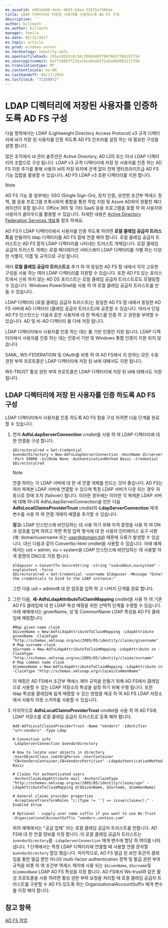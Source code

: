```yaml
---
ms.assetid: e863ab80-4e4c-48d3-bdaa-31815ef36bae
title: LDAP 디렉터리에 저장된 사용자를 인증하도록 AD FS 구성
description: ''
author: billmath
ms.author: billmath
manager: femila
ms.date: 05/31/2017
ms.topic: article
ms.prod: windows-server
ms.technology: identity-adfs
ms.openlocfilehash: 191ec0243c8c34c2084dd07f94f0b3f70b197756
ms.sourcegitcommit: 6aff3d88ff22ea141a6ea6572a5ad8dd6321f199
ms.translationtype: MT
ms.contentlocale: ko-KR
ms.lasthandoff: 09/27/2019
ms.locfileid: "71358072"
---
```

# <a name="configure-ad-fs-to-authenticate-users-stored-in-ldap-directories"></a>LDAP 디렉터리에 저장된 사용자를 인증하도록 AD FS 구성

다음 항목에서는 LDAP (Lightweight Directory Access Protocol) v3 규격 디렉터리에 id가 저장 된 사용자를 인증 하도록 AD FS 인프라를 설정 하는 데 필요한 구성을 설명 합니다.

많은 조직에서 id 관리 솔루션은 Active Directory, AD LDS 또는 타사 LDAP 디렉터리의 조합으로 구성 됩니다. LDAP v3 규격 디렉터리에 저장 된 사용자를 인증 하는 AD FS 지원 추가를 통해 사용자 id의 저장 위치에 관계 없이 전체 엔터프라이즈급 AD FS 기능 집합을 활용할 수 있습니다. AD FS LDAP v3 호환 디렉터리를 지원 합니다.

> [!NOTE]
> AD FS 기능 중 일부에는 SSO (Single Sign-On), 장치 인증, 유연한 조건부 액세스 정책, 웹 응용 프로그램 프록시와의 통합을 통한 작업 지원 및 Azure AD와의 원활한 페더레이션이 포함 됩니다. Office 365 및 기타 SaaS 응용 프로그램을 포함 하 여 사용자와 사용자가 클라우드를 활용할 수 있습니다.  자세한 내용은 [Active Directory Federation Services 개요](../../ad-fs/AD-FS-2016-Overview.md)를 참조 하세요.

AD FS가 LDAP 디렉터리에서 사용자를 인증 하도록 하려면 **로컬 클레임 공급자 트러스트**를 만들어이 ldap 디렉터리를 AD FS 팜에 연결 해야 합니다.  로컬 클레임 공급자 트러스트는 AD FS 팜의 LDAP 디렉터리를 나타내는 트러스트 개체입니다. 로컬 클레임 공급자 트러스트 개체는 로컬 페더레이션 서비스에이 LDAP 디렉터리를 식별 하는 다양 한 식별자, 이름 및 규칙으로 구성 됩니다.

여러 **로컬 클레임 공급자 트러스트**를 추가 하 여 동일한 AD FS 팜 내에서 각각 고유한 구성을 사용 하는 여러 LDAP 디렉터리를 지원할 수 있습니다. 또한 AD FS 있는 포리스트에서 신뢰 하지 않는 AD DS 포리스트는 로컬 클레임 공급자 트러스트로도 모델링할 수 있습니다. Windows PowerShell을 사용 하 여 로컬 클레임 공급자 트러스트를 만들 수 있습니다.

LDAP 디렉터리 (로컬 클레임 공급자 트러스트)는 동일한 AD FS 팜 내에서 동일한 AD FS 서버에 AD 디렉터리 (클레임 공급자 트러스트)와 공존할 수 있습니다. 따라서 단일 AD FS 인스턴스는 다음과 같은 사용자에 대 한 액세스를 인증 하 고 권한을 부여할 수 있습니다. AD 및 비-AD 디렉터리 둘 다에 저장 됩니다.

LDAP 디렉터리에서 사용자를 인증 하는 데는 폼 기반 인증만 지원 됩니다. LDAP 디렉터리에서 사용자를 인증 하는 데는 인증서 기반 및 Windows 통합 인증이 지원 되지 않습니다.

SAML, WS-FEDERATION 및 OAuth를 비롯 하 여 AD FS에서 지 원하는 모든 수동 권한 부여 프로토콜은 LDAP 디렉터리에 저장 된 id에 대해서도 지원 됩니다.

WS-TRUST 활성 권한 부여 프로토콜은 LDAP 디렉터리에 저장 된 id에 대해서도 지원 됩니다.

## <a name="configure-ad-fs-to-authenticate-users-stored-in-an-ldap-directory"></a>LDAP 디렉터리에 저장 된 사용자를 인증 하도록 AD FS 구성
LDAP 디렉터리에서 사용자를 인증 하도록 AD FS 팜을 구성 하려면 다음 단계를 완료할 수 있습니다.

1. 먼저 **AdfsLdapServerConnection** cmdlet을 사용 하 여 LDAP 디렉터리에 대 한 연결을 구성 합니다.

   ```
   $DirectoryCred = Get-Credential
   $vendorDirectory = New-AdfsLdapServerConnection -HostName dirserver -Port 50000 -SslMode None -AuthenticationMethod Basic -Credential $DirectoryCred
   ```

   > [!NOTE]
   > 연결 하려는 각 LDAP 서버에 대 한 새 연결 개체를 만드는 것이 좋습니다. AD FS는 여러 복제본 LDAP 서버에 연결할 수 있으며 특정 LDAP 서버가 다운 되는 경우 자동으로 장애 조치 (failover) 됩니다. 이러한 경우에는 이러한 각 복제본 LDAP 서버에 대해 하나의 AdfsLdapServerConnection을 만든 다음 **AdfsLocalClaimsProviderTrust** cmdlet의-**LdapServerConnection** 매개 변수를 사용 하 여 연결 개체의 배열을 추가할 수 있습니다.

   **참고:** LDAP 인스턴스에 바인딩하는 데 사용 하기 위해 자격 증명을 사용 하 여 DN과 암호를 입력 하려고 하면 특정 입력 형식에 대 한 사용자 인터페이스 요구 사항 (예: domain\username 또는 user@domain.tld) 때문에 오류가 발생할 수 있습니다. 대신 다음과 같이 Convertto-html cmdlet을 사용할 수 있습니다. 아래 예제에서는 uid = admin, ou = system을 LDAP 인스턴스에 바인딩하는 데 사용할 자격 증명의 DN으로 가정 합니다.

   ```
   $ldapuser = ConvertTo-SecureString -string "uid=admin,ou=system" -asplaintext -force
   $DirectoryCred = Get-Credential -username $ldapuser -Message "Enter the credentials to bind to the LDAP instance:"
   ```

   그런 다음 uid = admin에 대 한 암호를 입력 하 고 나머지 단계를 완료 합니다.

2. 그런 다음, **새-AdfsLdapAttributeToClaimMapping** cmdlet을 사용 하 여 기존 AD FS 클레임에 대 한 LDAP 특성 매핑을 위한 선택적 단계를 수행할 수 있습니다. 아래 예제에서는 givenName, 성 및 CommonName LDAP 특성을 AD FS 클레임에 매핑합니다.

   ```
   #Map given name claim
   $GivenName = New-AdfsLdapAttributeToClaimMapping -LdapAttribute givenName -ClaimType "http://schemas.xmlsoap.org/ws/2005/05/identity/claims/givenname"
   # Map surname claim
   $Surname = New-AdfsLdapAttributeToClaimMapping -LdapAttribute sn -ClaimType "http://schemas.xmlsoap.org/ws/2005/05/identity/claims/surname"
   # Map common name claim
   $CommonName = New-AdfsLdapAttributeToClaimMapping -LdapAttribute cn -ClaimType "http://schemas.xmlsoap.org/claims/CommonName"
   ```

   이 매핑은 AD FS에서 조건부 액세스 제어 규칙을 만들기 위해 AD FS에서 클레임으로 사용할 수 있는 LDAP 저장소의 특성을 설정 하기 위해 수행 됩니다. 또한 ldap 특성을 클레임에 쉽게 매핑할 수 있는 방법을 제공 하 여 AD FS LDAP 저장소에서 사용자 지정 스키마를 사용할 수 있습니다.

3. 마지막으로 **AdfsLocalClaimsProviderTrust** cmdlet을 사용 하 여 AD FS에 LDAP 저장소를 로컬 클레임 공급자 트러스트로 등록 해야 합니다.

   ```
   Add-AdfsLocalClaimsProviderTrust -Name "Vendors" -Identifier "urn:vendors" -Type Ldap

   # Connection info
   -LdapServerConnection $vendorDirectory 

   # How to locate user objects in directory
   -UserObjectClass inetOrgPerson -UserContainer "CN=VendorsContainer,CN=VendorsPartition" -LdapAuthenticationMethod Basic 

   # Claims for authenticated users
   -AnchorClaimLdapAttribute mail -AnchorClaimType "http://schemas.xmlsoap.org/ws/2005/05/identity/claims/upn" -LdapAttributeToClaimMapping @($GivenName, $Surname, $CommonName) 

   # General claims provider properties
   -AcceptanceTransformRules "c:[Type != ''] => issue(claim=c);" -Enabled $true 

   # Optional - supply user name suffix if you want to use Ws-Trust
   -OrganizationalAccountSuffix "vendors.contoso.com"
   ```

   위의 예제에서는 "공급 업체" 라는 로컬 클레임 공급자 트러스트를 만듭니다. AD FS에 대 한 연결 정보를 지정 합니다 .이 로컬 클레임 공급자 트러스트는 `$vendorDirectory`를 `-LdapServerConnection` 매개 변수에 할당 하 여이를 나타냅니다. 1 단계에서는 특정 LDAP 디렉터리에 연결할 때 사용할 연결 문자열 `$vendorDirectory` 할당 했습니다. 마지막으로, AD FS 발급 된 보안 토큰의 클레임을 통한 발급 뿐만 아니라 multi-factor authentication 정책 및 발급 권한 부여 규칙을 비롯 하 여 조건부 액세스 제어에 사용 되는 `$GivenName`, `$Surname`및 `$CommonName` LDAP AD FS 특성을 지정 합니다. AD FS에서 Ws-trust와 같은 활성 프로토콜을 사용 하려면 활성 권한 부여 요청을 처리할 때 로컬 클레임 공급자 트러스트를 구분할 수 AD FS 있도록 하는 OrganizationalAccountSuffix 매개 변수를 지정 해야 합니다.

## <a name="see-also"></a>참고 항목
[AD FS 작업](../../ad-fs/AD-FS-2016-Operations.md)


